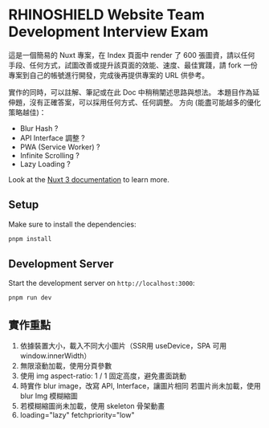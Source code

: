 # RHINOSHIELD Website Team Development Interview Exam

這是一個簡易的 Nuxt 專案，在 Index 頁面中 render 了 600 張圖資，請以任何手段、任何方式，試圖改善或提升該頁面的效能、速度、最佳實踐，請 fork 一份專案到自己的帳號進行開發，完成後再提供專案的 URL 供參考。

實作的同時，可以註解、筆記或在此 Doc 中稍稍闡述思路與想法。
本題目作為延伸題，沒有正確答案，可以採用任何方式、任何調整。
方向 (能盡可能越多的優化策略越佳)：

- Blur Hash ?
- API Interface 調整 ?
- PWA (Service Worker) ?
- Infinite Scrolling ?
- Lazy Loading ?

Look at the [Nuxt 3 documentation](https://nuxt.com/docs/getting-started/introduction) to learn more.

## Setup

Make sure to install the dependencies:

```bash
pnpm install
```

## Development Server

Start the development server on `http://localhost:3000`:

```bash
pnpm run dev
```

## 實作重點

1. 依據裝置大小，載入不同大小圖片（SSR用 useDevice，SPA 可用 window.innerWidth）
2. 無限滾動加載，使用分頁參數
3. 使用 img aspect-ratio: 1 / 1 固定高度，避免畫面跳動
4. 時實作 blur image，改寫 API, Interface，讓圖片相同
   若圖片尚未加載，使用 blur Img 模糊縮圖
5. 若模糊縮圖尚未加載，使用 skeleton 骨架動畫
6. loading="lazy" fetchpriority="low"
